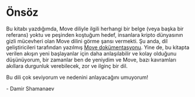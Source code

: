 # Önsöz

Bu kitabı yazdığımda, Move diliyle ilgili herhangi bir belge (veya başka bir referans) yoktu ve peşinden koştuğum hedef, insanlara kripto dünyasının gizli mücevheri olan Move dilini görme şansı vermekti. Şu anda, dil geliştiricileri tarafından yazılmış [Move dokümentasyonu](https://diem.github.io/move/introduction.html). Yine de, bu kitapta verilen akışın yeni başlayanlar için daha anlaşılabilir ve kolay olduğunu düşünüyorum, bir zamanlar ben de yeniydim ve Move, bazı kavramları akıllara durgunluk verebilecek, zor ve ilginç bir dil.

Bu dili çok seviyorum ve nedenini anlayacağını umuyorum!

\- Damir Shamanaev
